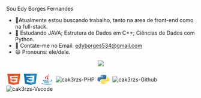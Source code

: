 Sou Edy Borges Fernandes

- 🔭Atualmente estou buscando trabalho, tanto na area de front-end como na full-stack.
- 🌱 Estudando JAVA; Estrutura de Dados em C++; Ciências de Dados com Python.
- 💬 Contate-me no Email: edyborges534@gmail.com
- 😄 Pronouns: ele/dele.  
<div align="center">
  <img height="180em" src="https://github-readme-stats.vercel.app/api/top-langs/?username=cak3rzs&layout=compact&langs_count=7&theme=cobalt"/>
</div>
 
<div style="display: inline_block"><br>
  <img align="center" alt="cak3rzs-HTML" height="30" width="40" src="https://raw.githubusercontent.com/devicons/devicon/master/icons/html5/html5-original.svg">
  <img align="center" alt="cak3rzs-CSS" height="30" width="40" src="https://raw.githubusercontent.com/devicons/devicon/master/icons/css3/css3-original.svg">
  <img align="center" alt="cak3rzs-Java" height="30" width="40" src="https://raw.githubusercontent.com/devicons/devicon/master/icons/java/java-original.svg">
  <img align="center" alt="cak3rzs-PHP" height="30" width="40" src="https://cdn.jsdelivr.net/gh/devicons/devicon/icons/php/php-original.svg" />
  <img align="center" alt="cak3rzs-Python" height="30" width="40" src="https://raw.githubusercontent.com/devicons/devicon/master/icons/python/python-original.svg">
  <img align="center" alt="cak3rzs-Github" height="30" width="40" src="https://cdn.jsdelivr.net/gh/devicons/devicon/icons/github/github-original.svg" />
  <img align="center" alt="cak3rzs-Vscode" height="30" width="40" src="https://cdn.jsdelivr.net/gh/devicons/devicon/icons/vscode/vscode-original.svg" />



  </div>
